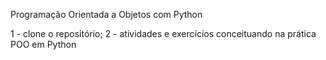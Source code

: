 Programação Orientada a Objetos com Python

1 - clone o repositório;
2 - atividades e exercícios conceituando na prática POO em Python
